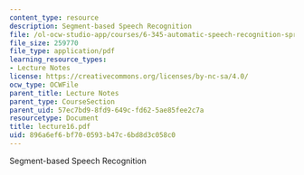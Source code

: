 ```yaml
---
content_type: resource
description: Segment-based Speech Recognition
file: /ol-ocw-studio-app/courses/6-345-automatic-speech-recognition-spring-2003/896a6ef6bf700593b47c6bd8d3c058c0_lecture16.pdf
file_size: 259770
file_type: application/pdf
learning_resource_types:
- Lecture Notes
license: https://creativecommons.org/licenses/by-nc-sa/4.0/
ocw_type: OCWFile
parent_title: Lecture Notes
parent_type: CourseSection
parent_uid: 57ec7bd9-8fd9-649c-fd62-5ae85fee2c7a
resourcetype: Document
title: lecture16.pdf
uid: 896a6ef6-bf70-0593-b47c-6bd8d3c058c0
---
```

Segment-based Speech Recognition